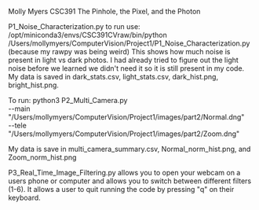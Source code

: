 Molly Myers
CSC391
The Pinhole, the Pixel, and the Photon

P1_Noise_Characterization.py to run use:
/opt/miniconda3/envs/CSC391CVraw/bin/python /Users/mollymyers/ComputerVision/Project1/P1_Noise_Characterization.py (because my rawpy was being weird)
This shows how much noise is present in light vs dark photos. I had already tried to figure out the light noise before we learned we didn't need it so it is still present in my code. My data is saved in dark_stats.csv, light_stats.csv, dark_hist.png, bright_hist.png.


To run:
python3 P2_Multi_Camera.py \
  --main "/Users/mollymyers/ComputerVision/Project1/images/part2/Normal.dng" \
  --tele "/Users/mollymyers/ComputerVision/Project1/images/part2/Zoom.dng"

My data is save in multi_camera_summary.csv, Normal_norm_hist.png, and Zoom_norm_hist.png


P3_Real_Time_Image_Filtering.py allows you to open your webcam on a users phone or computer and allows you to switch between different filters (1-6). It allows a user to quit running the code by pressing "q" on their keyboard. 